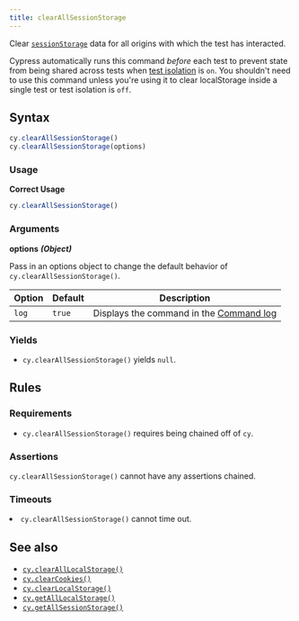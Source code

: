 ```yaml
---
title: clearAllSessionStorage
---
```


Clear
[`sessionStorage`](https://developer.mozilla.org/en-US/docs/Web/API/Window/sessionStorage)
data for all origins with which the test has interacted.

<Alert type="warning">

Cypress automatically runs this command _before_ each test to prevent state from
being shared across tests when
[test isolation](/guides/core-concepts/writing-and-organizing-tests#Test-Isolation)
is `on`. You shouldn't need to use this command unless you're using it to clear
localStorage inside a single test or test isolation is `off`.

</Alert>

## Syntax

```javascript
cy.clearAllSessionStorage()
cy.clearAllSessionStorage(options)
```

### Usage

**<Icon name="check-circle" color="green"></Icon> Correct Usage**

```javascript
cy.clearAllSessionStorage()
```

### Arguments

**<Icon name="angle-right"></Icon> options** **_(Object)_**

Pass in an options object to change the default behavior of
`cy.clearAllSessionStorage()`.

| Option | Default | Description                                                                              |
| ------ | ------- | ---------------------------------------------------------------------------------------- |
| `log`  | `true`  | Displays the command in the [Command log](/guides/core-concepts/cypress-app#Command-Log) |

### Yields [<Icon name="question-circle"/>](/guides/core-concepts/introduction-to-cypress#Subject-Management)

- `cy.clearAllSessionStorage()` yields `null`.

## Rules

### Requirements [<Icon name="question-circle"/>](/guides/core-concepts/introduction-to-cypress#Chains-of-Commands)

- `cy.clearAllSessionStorage()` requires being chained off of `cy`.

### Assertions [<Icon name="question-circle"/>](/guides/core-concepts/introduction-to-cypress#Assertions)

`cy.clearAllSessionStorage()` cannot have any assertions chained.

### Timeouts [<Icon name="question-circle"/>](/guides/core-concepts/introduction-to-cypress#Timeouts)

<List><li>`cy.clearAllSessionStorage()` cannot time out.</li></List>

## See also

- [`cy.clearAllLocalStorage()`](/api/commands/clearalllocalstorage)
- [`cy.clearCookies()`](/api/commands/clearcookies)
- [`cy.clearLocalStorage()`](/api/commands/clearlocalstorage)
- [`cy.getAllLocalStorage()`](/api/commands/getalllocalstorage)
- [`cy.getAllSessionStorage()`](/api/commands/getallsessionstorage)
